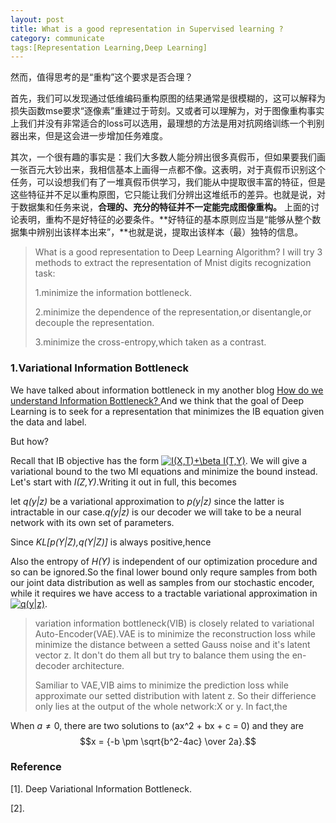 ```yaml
---
layout: post
title: What is a good representation in Supervised learning ?
category: communicate
tags:[Representation Learning,Deep Learning]
---
```

然而，值得思考的是“重构”这个要求是否合理？

首先，我们可以发现通过低维编码重构原图的结果通常是很模糊的，这可以解释为损失函数mse要求“逐像素”重建过于苛刻。又或者可以理解为，对于图像重构事实上我们并没有非常适合的loss可以选用，最理想的方法是用对抗网络训练一个判别器出来，但是这会进一步增加任务难度。

其次，一个很有趣的事实是：我们大多数人能分辨出很多真假币，但如果要我们画一张百元大钞出来，我相信基本上画得一点都不像。这表明，对于真假币识别这个任务，可以设想我们有了一堆真假币供学习，我们能从中提取很丰富的特征，但是这些特征并不足以重构原图，它只能让我们分辨出这堆纸币的差异。也就是说，对于数据集和任务来说，**合理的、充分的特征并不一定能完成图像重构。**
上面的讨论表明，重构不是好特征的必要条件。**好特征的基本原则应当是“能够从整个数据集中辨别出该样本出来”，**也就是说，提取出该样本（最）独特的信息。

> What is a good representation to Deep Learning Algorithm?
> I will try 3 methods to extract the representation of Mnist digits recognization task:
> 
> 1.minimize the information bottleneck.
> 
> 2.minimize the dependence of the representation,or disentangle,or decouple the representation.
> 
> 3.minimize the cross-entropy,which taken as a contrast.




### 1.Variational Information Bottleneck

We have talked about information bottleneck in my another blog [How do we understand Information Bottleneck? ](https://plzhai.github.io/2018/12/03/information-bottleneck/) And we think that the goal of Deep Learning is to seek for a representation that minimizes the IB equation given the data and label.

But how? 

Recall that IB objective has the form 
<a href="https://www.codecogs.com/eqnedit.php?latex=\dpi{80}&space;I(X,T)&plus;\beta&space;I(T,Y)" target="_blank"><img src="https://latex.codecogs.com/gif.latex?\dpi{80}&space;I(X,T)&plus;\beta&space;I(T,Y)" title="I(X,T)+\beta I(T,Y)" /></a>.
We will give a variational bound to the two MI equations and minimize the bound instead.
Let's start with *I(Z,Y)*.Writing it out in full, this becomes

[](/img/in-post/IZY.jpg)
let *q(y|z)* be a variational approximation to *p(y|z)* since the latter is intractable in our case.*q(y|z)* is our decoder we will take to be a neural network with its own set of parameters.

Since *KL[p(Y|Z),q(Y|Z)]* is always positive,hence

[](/img/in-post/IZY_LB.jpg)

Also the entropy of *H(Y)* is independent of our optimization procedure and so can be ignored.So the final lower bound only requre samples from both our joint data distribution as well as samples from our stochastic encoder, while it requires we have access to a tractable variational approximation in 
<a href="https://www.codecogs.com/eqnedit.php?latex=\inline&space;\dpi{100}&space;q(y|z)" target="_blank"><img src="https://latex.codecogs.com/gif.latex?\inline&space;\dpi{100}&space;q(y|z)" title="q(y|z)" /></a>.



>variation information bottleneck(VIB) is closely related to variational Auto-Encoder(VAE).VAE is to minimize the reconstruction loss while minimize the distance between a setted Gauss noise and it's latent vector z. It don't do them all but try to balance them using the en-decoder architecture. 
>
>Samiliar to VAE,VIB aims to minimize the prediction loss while approximate our setted distribution with latent z.
>So their differience only lies at the output of the whole network:X or y.
In fact,the 







When $a \ne 0$, there are two solutions to \(ax^2 + bx + c = 0\) and they are
$$x = {-b \pm \sqrt{b^2-4ac} \over 2a}.$$










### Reference

[1]. Deep Variational Information Bottleneck.

[2].
